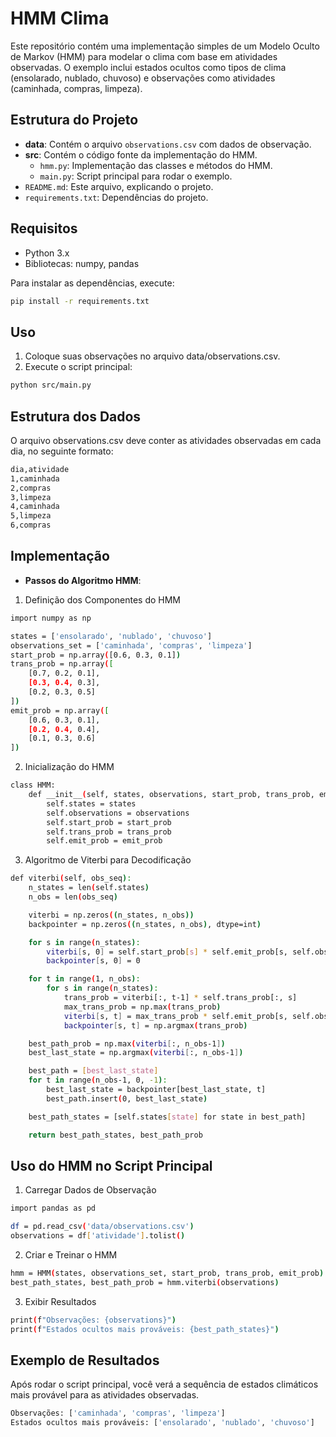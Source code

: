 # HMM Clima

Este repositório contém uma implementação simples de um Modelo Oculto de Markov (HMM) para modelar o clima com base em atividades observadas. O exemplo inclui estados ocultos como tipos de clima (ensolarado, nublado, chuvoso) e observações como atividades (caminhada, compras, limpeza).

## Estrutura do Projeto

- **data**: Contém o arquivo `observations.csv` com dados de observação.
- **src**: Contém o código fonte da implementação do HMM.
  - `hmm.py`: Implementação das classes e métodos do HMM.
  - `main.py`: Script principal para rodar o exemplo.
- `README.md`: Este arquivo, explicando o projeto.
- `requirements.txt`: Dependências do projeto.

## Requisitos

- Python 3.x
- Bibliotecas: numpy, pandas

Para instalar as dependências, execute:

```bash
pip install -r requirements.txt
```

## Uso

1. Coloque suas observações no arquivo data/observations.csv.
2. Execute o script principal:

```bash
python src/main.py
```

## Estrutura dos Dados
O arquivo observations.csv deve conter as atividades observadas em cada dia, no seguinte formato:

```bash
dia,atividade
1,caminhada
2,compras
3,limpeza
4,caminhada
5,limpeza
6,compras

```
## Implementação

- **Passos do Algoritmo HMM**:

1. Definição dos Componentes do HMM

```bash
import numpy as np

states = ['ensolarado', 'nublado', 'chuvoso']
observations_set = ['caminhada', 'compras', 'limpeza']
start_prob = np.array([0.6, 0.3, 0.1])
trans_prob = np.array([
    [0.7, 0.2, 0.1],
    [0.3, 0.4, 0.3],
    [0.2, 0.3, 0.5]
])
emit_prob = np.array([
    [0.6, 0.3, 0.1],
    [0.2, 0.4, 0.4],
    [0.1, 0.3, 0.6]
])

```

2. Inicialização do HMM

```bash
class HMM:
    def __init__(self, states, observations, start_prob, trans_prob, emit_prob):
        self.states = states
        self.observations = observations
        self.start_prob = start_prob
        self.trans_prob = trans_prob
        self.emit_prob = emit_prob

```

3. Algoritmo de Viterbi para Decodificação

```bash
def viterbi(self, obs_seq):
    n_states = len(self.states)
    n_obs = len(obs_seq)

    viterbi = np.zeros((n_states, n_obs))
    backpointer = np.zeros((n_states, n_obs), dtype=int)

    for s in range(n_states):
        viterbi[s, 0] = self.start_prob[s] * self.emit_prob[s, self.observations.index(obs_seq[0])]
        backpointer[s, 0] = 0

    for t in range(1, n_obs):
        for s in range(n_states):
            trans_prob = viterbi[:, t-1] * self.trans_prob[:, s]
            max_trans_prob = np.max(trans_prob)
            viterbi[s, t] = max_trans_prob * self.emit_prob[s, self.observations.index(obs_seq[t])]
            backpointer[s, t] = np.argmax(trans_prob)

    best_path_prob = np.max(viterbi[:, n_obs-1])
    best_last_state = np.argmax(viterbi[:, n_obs-1])

    best_path = [best_last_state]
    for t in range(n_obs-1, 0, -1):
        best_last_state = backpointer[best_last_state, t]
        best_path.insert(0, best_last_state)

    best_path_states = [self.states[state] for state in best_path]

    return best_path_states, best_path_prob

```

## Uso do HMM no Script Principal

1. Carregar Dados de Observação

```bash
import pandas as pd

df = pd.read_csv('data/observations.csv')
observations = df['atividade'].tolist()

```

2. Criar e Treinar o HMM

```bash
hmm = HMM(states, observations_set, start_prob, trans_prob, emit_prob)
best_path_states, best_path_prob = hmm.viterbi(observations)


```

3. Exibir Resultados

```bash
print(f"Observações: {observations}")
print(f"Estados ocultos mais prováveis: {best_path_states}")
```

## Exemplo de Resultados

Após rodar o script principal, você verá a sequência de estados climáticos mais provável para as atividades observadas.

```bash
Observações: ['caminhada', 'compras', 'limpeza']
Estados ocultos mais prováveis: ['ensolarado', 'nublado', 'chuvoso']

```